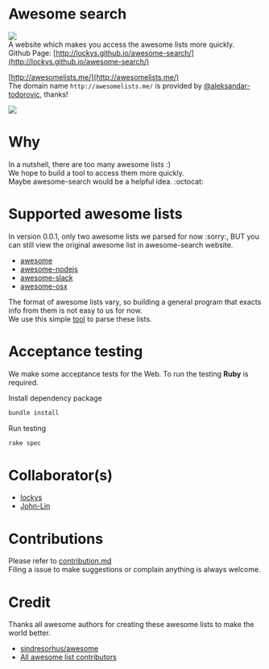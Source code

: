 Awesome search
==
![](https://img.shields.io/badge/version-0.1.0-green.svg)  
A website which makes you access the awesome lists more quickly.  
Github Page: [http://lockys.github.io/awesome-search/](http://lockys.github.io/awesome-search/)  

[http://awesomelists.me/](http://awesomelists.me/)  
The domain name `http://awesomelists.me/` is provided by [@aleksandar-todorovic](https://github.com/aleksandar-todorovic), thanks!

![](/media/record.gif)

Why
==
In a nutshell, there are too many awesome lists :)  
We hope to build a tool to access them more quickly.  
Maybe awesome-search would be a helpful idea. :octocat:

Supported awesome lists
==
In version 0.0.1, only two awesome lists we parsed for now :sorry:, BUT you can still view the original awesome list in awesome-search website.
- [awesome](https://github.com/sindresorhus/awesome)
- [awesome-nodejs](https://github.com/sindresorhus/awesome-nodejs)
- [awesome-slack](https://github.com/matiassingers/awesome-slack)
- [awesome-osx](https://github.com/iCHAIT/awesome-osx)

The format of awesome lists vary, so building a general program that exacts info from them is not easy to us for now.  
We use this simple [tool](https://github.com/lockys/awesome.json) to parse these lists.

Acceptance testing
==
We make some acceptance tests for the Web. To run the testing **Ruby** is required.

Install dependency package
```sh
bundle install
```

Run testing
```sh
rake spec
```


Collaborator(s)
==
- [lockys](https://github.com/lockys)
- [John-Lin](https://github.com/John-Lin)

Contributions
==
Please refer to [contribution.md](contribution.md)    
Filing a issue to make suggestions or complain anything is always welcome.

Credit
==
Thanks all awesome authors for creating these awesome lists to make the world better.  
- [sindresorhus/awesome](https://github.com/sindresorhus/awesome)  
- [All awesome list contributors](https://github.com/sindresorhus/awesome/graphs/contributors)
